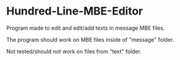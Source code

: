 # Hundred-Line-MBE-Editor
Program made to edit and edit/add texts in message MBE files.

The program should work on MBE files inside of "message" folder.

Not tested/should not work on files from "text" folder.
